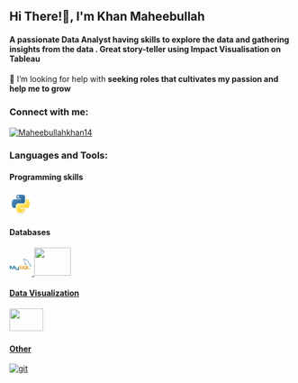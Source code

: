 
<h2 align="left">Hi There!👋, I'm Khan Maheebullah</h2>

#### A passionate Data Analyst having skills to explore the data and gathering insights from the data . Great story-teller using Impact Visualisation  on Tableau

🤝 I’m looking for help with **seeking roles that cultivates my passion and help me  to grow**

<h3 align="left">Connect with me:</h3>
<p align="left">
<a href="https://www.linkedin.com/in/khan-maheebullah-nisar-ahmed-8b54641b1/" target="blank"><img align="center" src="https://raw.githubusercontent.com/rahuldkjain/github-profile-readme-generator/master/src/images/icons/Social/linked-in-alt.svg" alt="Maheebullahkhan14" height="30" width="40" /></a>
</p>

<h3 align="left">Languages and Tools:</h3>
<h4> Programming skills </h4>

<p <a href="https://www.python.org" target="_blank" rel="noreferrer"> <img src="https://raw.githubusercontent.com/devicons/devicon/master/icons/python/python-original.svg" alt="python" width="40" height="40"/>





<h4> Databases </h4>
 <a href="https://www.mysql.com/" target="_blank" rel="noreferrer"> <img src="https://raw.githubusercontent.com/devicons/devicon/master/icons/mysql/mysql-original-wordmark.svg" alt="mysql" width="40" height="40"/> </a> <a href="https://www.oracle.com/" target="_blank" rel="noreferrer"> 
 <img src="https://github.com/ShrutiL1396/Shruti_Lanke/blob/main/microsoft-sql-server-logo.png" width="65" height="50"/>


<h4> Data Visualization </h4>
<img src="https://github.com/ShrutiL1396/Shruti_Lanke/blob/main/tableau.png" width="60" height="40"/> 

 


<h4> Other </h4>
 <a href="https://git-scm.com/" target="_blank" rel="noreferrer"> <img src="https://www.vectorlogo.zone/logos/git-scm/git-scm-icon.svg" alt="git" width="40" height="40"/> 
